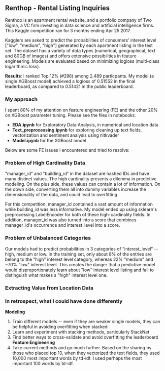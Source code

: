 ## Renthop - Rental Listing Inquiries

Renthop is an apartment rental website, and a portfolio company of Two Sigma, a VC firm investing in data science and artificial intelligence firms. This Kaggle competition ran for 3 months ending Apr 25 2017. 

Kagglers are asked to predict the probabilities of consumers' interest level ["low", "medium", "high"] generated by each apartment listing in the test set. The dataset has a variety of data types (numerical, geographical, text and 80GB of images) and offers extensive possibilities in feature engineering. Models are evaluated based on minimizing logloss (multi-class logarithmic loss). 

**Results**: I ranked Top 12% (#298) among 2,489 particpants. My model (a single XGBoost model) achieved a logloss of 0.51552 in the final leaderboard, as compared to 0.51421 in the public leaderboard. 

### My approach
I spent 80% of my attention on feature engineering (FE) and the other 20% on XGBoost parameter tuning. Please see the files in notebooks:
- **EDA.ipynb** for Exploratory Data Analysis, in numerical and location data
- **Text_preprocessing.ipynb** for exploring cleaning up text fields, vectorization and sentiment analysis using nltkvader
- **Model.ipynb** for the XGBoost model

Below are some FE issues I encountered and tried to resolve: 

### Problem of High Cardinality Data
"manager_id" and "building_id" in the dataset are hashed IDs and have many distinct values. The high cardinality presents a dilemma in predictive modeling. On the plus side, these values can contain a lot of information. On the down side, converting them all into dummy variables increase the dimensionality of the data, and could lead to overfitting. 

For this competition, manager_id contained a vast amount of information while building_id was less informative. My model ended up using sklearn's preprocessing.LabelEncoder for both of these high-cardinality fields. In addition, manager_id was also turned into a score that combines manager_id's occurrence and interest_level into a score. 

### Problem of Unbalanced Categories
Our models had to predict probabilities in 3 categories of "interest_level" -- high, medium or low. In the training set, only about 8% of the entries are belong to the "high" interest level category, whereas 22% "medium" and ~70% "low" interest level. This creates the danger that a predictive model would disproportionately learn about "low" interest level listing and fail to distinguish what makes a "high" interest level one. 

### Extracting Value from Location Data


### In retrospect, what I could have done differently
**Modeling**
1. Train different models -- even if they are weaker single models, they can be helpful in avoiding overfitting when stacked
2. Learn and experiment with stacking methods, particularly StackNet
3. Find better ways to cross-validate and avoid overfitting the leaderboard 
**Feature Engineering**
4. Take current methods and go much further. Based on the sharing by those who placed top 10, when they vectorized the text fields, they used 16,000 most important words by td-idf. I used perhaps the most important 100 words by td-idf. 

